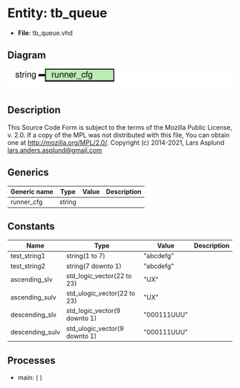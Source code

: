 # Entity: tb_queue

- **File**: tb_queue.vhd
## Diagram

![Diagram](tb_queue.svg "Diagram")
## Description

This Source Code Form is subject to the terms of the Mozilla Public
License, v. 2.0. If a copy of the MPL was not distributed with this file,
You can obtain one at http://mozilla.org/MPL/2.0/.
Copyright (c) 2014-2021, Lars Asplund lars.anders.asplund@gmail.com
## Generics

| Generic name | Type   | Value | Description |
| ------------ | ------ | ----- | ----------- |
| runner_cfg   | string |       |             |
## Constants

| Name            | Type                          | Value        | Description |
| --------------- | ----------------------------- | ------------ | ----------- |
| test_string1    | string(1 to 7)                |  "abcdefg"   |             |
| test_string2    | string(7 downto 1)            |  "abcdefg"   |             |
| ascending_slv   | std_logic_vector(22 to 23)    |  "UX"        |             |
| ascending_sulv  | std_ulogic_vector(22 to 23)   |  "UX"        |             |
| descending_slv  | std_logic_vector(9 downto 1)  |  "000111UUU" |             |
| descending_sulv | std_ulogic_vector(9 downto 1) |  "000111UUU" |             |
## Processes
- main: (  )
